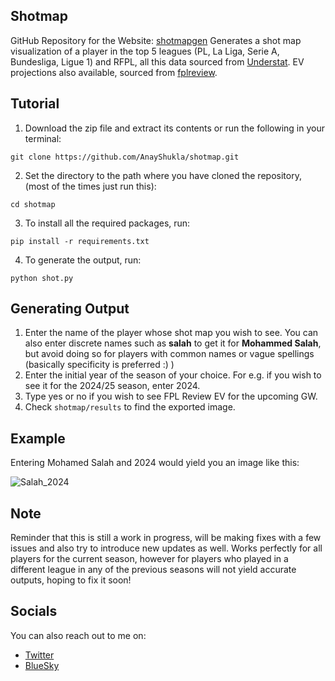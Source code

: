 ## Shotmap
GitHub Repository for the Website: [shotmapgen](https://shotmap.streamlit.app)
Generates a shot map visualization of a player in the top 5 leagues (PL, La Liga, Serie A, Bundesliga, Ligue 1) and RFPL, all this data sourced from [Understat](https://understat.com). EV projections also available, sourced from [fplreview](https://fplreview.com).

## Tutorial
1. Download the zip file and extract its contents or run the following in your terminal:
```
git clone https://github.com/AnayShukla/shotmap.git
```
2. Set the directory to the path where you have cloned the repository, (most of the times just run this):
```
cd shotmap
```
3. To install all the required packages, run:
```
pip install -r requirements.txt
```
4. To generate the output, run:
```
python shot.py
```

## Generating Output
1. Enter the name of the player whose shot map you wish to see. You can also enter discrete names such as **salah** to get it for **Mohammed Salah**, but avoid doing so for players with common names or vague spellings (basically specificity is preferred :) )
2. Enter the initial year of the season of your choice. For e.g. if you wish to see it for the 2024/25 season, enter 2024.
3. Type yes or no if you wish to see FPL Review EV for the upcoming GW.
4. Check `shotmap/results` to find the exported image.

## Example
Entering Mohamed Salah and 2024 would yield you an image like this:

![Salah_2024](https://github.com/user-attachments/assets/104fd335-a4a7-426b-8919-5c410fa076ed)


## Note
Reminder that this is still a work in progress, will be making fixes with a few issues and also try to introduce new updates as well. Works perfectly for all players for the current season, however for players who played in a different league 
in any of the previous seasons will not yield accurate outputs, hoping to fix it soon!

## Socials
You can also reach out to me on:
- [Twitter](https://x.com/BetterThanMario)
- [BlueSky](https://bsky.app/profile/luigi1104.bsky.social)

